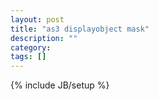 ```yaml
---
layout: post
title: "as3 displayobject mask"
description: ""
category: 
tags: []
---
```

{% include JB/setup %}

